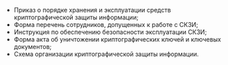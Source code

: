 - Приказ о порядке хранения и эксплуатации средств криптографической защиты информации;
- Форма перечень сотрудников, допущенных к работе с СКЗИ;
- Инструкция по обеспечению безопасности эксплуатации СКЗИ;
- Форма акта об уничтожении криптографических ключей и ключевых документов;
- Схема организации криптографической защиты информации.